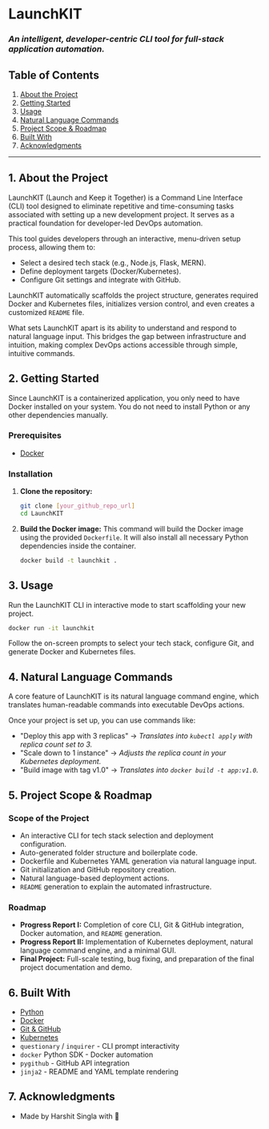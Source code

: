 # LaunchKIT

### *An intelligent, developer-centric CLI tool for full-stack application automation.*

## Table of Contents

1.  [About the Project](#1-about-the-project)
2.  [Getting Started](#2-getting-started)
3.  [Usage](#3-usage)
4.  [Natural Language Commands](#4-natural-language-commands)
5.  [Project Scope & Roadmap](#5-project-scope--roadmap)
6.  [Built With](#6-built-with)
7.  [Acknowledgments](#7-acknowledgments)

-----

## 1\. About the Project

LaunchKIT (Launch and Keep it Together) is a Command Line Interface (CLI) tool designed to eliminate repetitive and time-consuming tasks associated with setting up a new development project. It serves as a practical foundation for developer-led DevOps automation.

This tool guides developers through an interactive, menu-driven setup process, allowing them to:

  * Select a desired tech stack (e.g., Node.js, Flask, MERN).
  * Define deployment targets (Docker/Kubernetes).
  * Configure Git settings and integrate with GitHub.

LaunchKIT automatically scaffolds the project structure, generates required Docker and Kubernetes files, initializes version control, and even creates a customized `README` file.

What sets LaunchKIT apart is its ability to understand and respond to natural language input. This bridges the gap between infrastructure and intuition, making complex DevOps actions accessible through simple, intuitive commands.

## 2\. Getting Started

Since LaunchKIT is a containerized application, you only need to have Docker installed on your system. You do not need to install Python or any other dependencies manually.

### Prerequisites

  * [Docker](https://docs.docker.com/get-docker/)

### Installation

1.  **Clone the repository:**
    ```bash
    git clone [your_github_repo_url]
    cd LaunchKIT
    ```
2.  **Build the Docker image:**
    This command will build the Docker image using the provided `Dockerfile`. It will also install all necessary Python dependencies inside the container.
    ```bash
    docker build -t launchkit .
    ```

## 3\. Usage

Run the LaunchKIT CLI in interactive mode to start scaffolding your new project.

```bash
docker run -it launchkit
```

Follow the on-screen prompts to select your tech stack, configure Git, and generate Docker and Kubernetes files.

## 4\. Natural Language Commands

A core feature of LaunchKIT is its natural language command engine, which translates human-readable commands into executable DevOps actions.

Once your project is set up, you can use commands like:

  * "Deploy this app with 3 replicas" → *Translates into `kubectl apply` with replica count set to 3.*
  * "Scale down to 1 instance" → *Adjusts the replica count in your Kubernetes deployment.*
  * "Build image with tag v1.0" → *Translates into `docker build -t app:v1.0`.*

## 5\. Project Scope & Roadmap

### Scope of the Project

  * An interactive CLI for tech stack selection and deployment configuration.
  * Auto-generated folder structure and boilerplate code.
  * Dockerfile and Kubernetes YAML generation via natural language input.
  * Git initialization and GitHub repository creation.
  * Natural language-based deployment actions.
  * `README` generation to explain the automated infrastructure.

### Roadmap

  * **Progress Report I:** Completion of core CLI, Git & GitHub integration, Docker automation, and `README` generation.
  * **Progress Report II:** Implementation of Kubernetes deployment, natural language command engine, and a minimal GUI.
  * **Final Project:** Full-scale testing, bug fixing, and preparation of the final project documentation and demo.

## 6\. Built With

  * [Python](https://www.python.org/)
  * [Docker](https://www.docker.com/)
  * [Git & GitHub](https://git-scm.com/)
  * [Kubernetes](https://kubernetes.io/)
  * `questionary` / `inquirer` - CLI prompt interactivity
  * `docker` Python SDK - Docker automation
  * `pygithub` - GitHub API integration
  * `jinja2` - README and YAML template rendering

## 7\. Acknowledgments

  * Made by Harshit Singla with 💓
